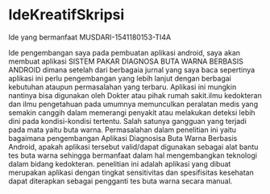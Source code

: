 # IdeKreatifSkripsi
Ide yang bermanfaat
MUSDARI-1541180153-TI4A

Ide pengembangan saya pada pembuatan aplikasi android, saya akan membuat aplikasi SISTEM PAKAR DIAGNOSA BUTA WARNA BERBASIS ANDROID dimana setelah dari berbagaia jurnal yang saya baca sepertinya aplikasi ini perlu pengembangan yang lebih lanjut dengan berbagai kebutuhan ataupun permasalahan yang terbaru. Aplikasi ini mungkin nantinya bisa digunakan oleh Dokter atau pihak rumah sakit.ilmu kedokteran dan ilmu pengetahuan pada umumnya memunculkan peralatan medis yang semakin canggih dalam memerangi penyakit atau melakukan deteksi lebih dini pada kondisi-kondisi tertentu. Salah satunya gangguan yang terjadi pada mata yaitu buta warna. Permasalahan dalam penelitian ini yaitu bagaimana pengembangan Aplikasi Diagnosisa Buta Warna Berbasis Android, apakah aplikasi tersebut valid/dapat digunakan sebagai alat bantu tes buta warna sehingga bermanfaat dalam hal mengembangkan teknologi dalam bidang kedokteran. penelitian ini adalah aplikasi yang dibuat merupakan aplikasi dengan tingkat sensitivitas dan spesifisitas kesehatan dapat diterapkan sebagai pengganti tes buta warna secara manual.
